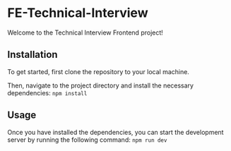 # FE-Technical-Interview
Welcome to the Technical Interview Frontend project! 

## Installation
To get started, first clone the repository to your local machine. 

Then, navigate to the project directory and install the necessary dependencies:
`npm install`


## Usage
Once you have installed the dependencies, you can start the development server by running the following command:
`npm run dev`


